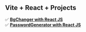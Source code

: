 ## Vite + React + Projects

✅ [**BgChanger with React JS**](https://aadigusain.freewebhostmost.com/BgChanger) <br />
✅ [**PasswordGenerator with React JS**](https://aadigusain.freewebhostmost.com/PasswordGenerator) <br />